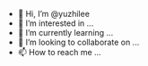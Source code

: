 - 👋 Hi, I’m @yuzhilee
- 👀 I’m interested in ...
- 🌱 I’m currently learning ...
- 💞️ I’m looking to collaborate on ...
- 📫 How to reach me ...

<!---
yuzhilee/yuzhilee is a ✨ special ✨ repository because its `README.md` (this file) appears on your GitHub profile.
You can click the Preview link to take a look at your changes.
--->
